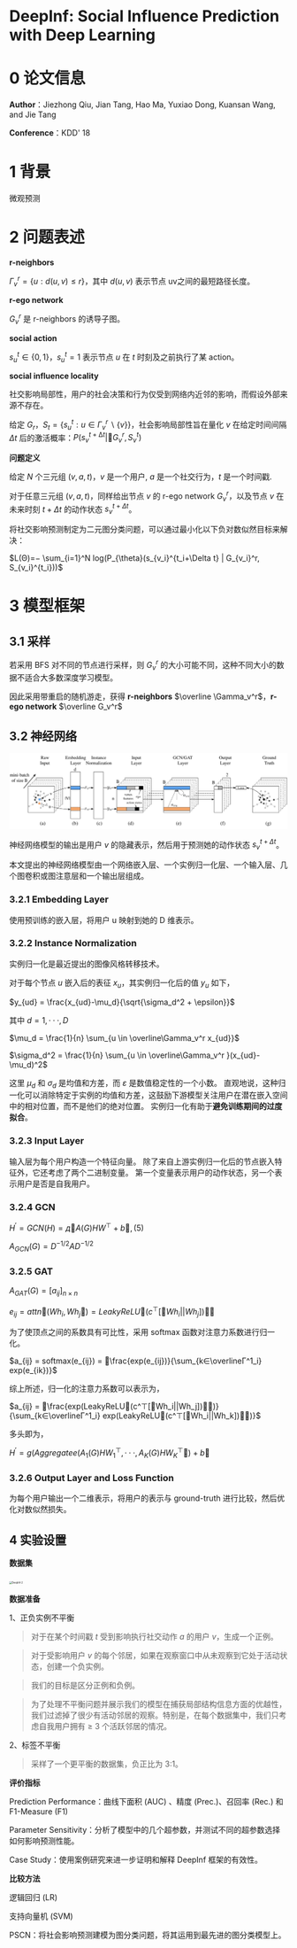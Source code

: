 # DeepInf: Social Influence Prediction with Deep Learning

# 0 论文信息

**Author**：Jiezhong Qiu, Jian Tang, Hao Ma, Yuxiao Dong, Kuansan Wang, and Jie Tang

**Conference**：KDD' 18



# 1 背景

微观预测



# 2 问题表述

**r-neighbors**

$\Gamma_v^r = \{u:d(u,v) \leq r\}$，其中 $d(u,v)$ 表示节点 uv之间的最短路径长度。

**r-ego network**

$G_v^r$ 是 r-neighbors 的诱导子图。

**social action**

$s_u^t \in \{0,1\}$，$s_u^t =1$ 表示节点 $u$ 在 $t$ 时刻及之前执行了某 action。

**social influence locality**

社交影响局部性，用户的社会决策和行为仅受到网络内近邻的影响，而假设外部来源不存在。

给定 $G_r$，$S_t = \{s_u^t : u ∈ \Gamma^r_v \backslash \{v\}\}$，社会影响局部性旨在量化 $v$ 在给定时间间隔 $\Delta t$ 后的激活概率：$P(s^{t+∆t}_v |􏰍G^r_v,S^t_v)$

**问题定义**

给定 $N$ 个三元组 $(v,a,t)$，$v$ 是一个用户,  $a$ 是一个社交行为，$t$ 是一个时间戳.

对于任意三元组 $(v,a,t)$，同样给出节点 $v$ 的 r-ego network $G_v^r$，以及节点 $v$ 在未来时刻 $t+\Delta t$ 的动作状态 $s^{t+\Delta t}_v$。

将社交影响预测制定为二元图分类问题，可以通过最小化以下负对数似然目标来解决：

$L(Θ)=− \sum_{i=1}^N log(P_{\theta}(s_{v_i}^{t_i+\Delta t} | G_{v_i}^r, S_{v_i}^{t_i}))$



# 3 模型框架

## 3.1 采样

若采用 BFS 对不同的节点进行采样，则 $G_v^r$ 的大小可能不同，这种不同大小的数据不适合大多数深度学习模型。

因此采用带重启的随机游走，获得 **r-neighbors**  $\overline \Gamma_v^r$，**r-ego network** $\overline G_v^r$



## 3.2 神经网络

![DeepInf-1](./DeepInf-1.png)

神经网络模型的输出是用户 $v$ 的隐藏表示，然后用于预测她的动作状态 $s^{t+\Delta t}_v$。

本文提出的神经网络模型由一个网络嵌入层、一个实例归一化层、一个输入层、几个图卷积或图注意层和一个输出层组成。

### 3.2.1 Embedding Layer

使用预训练的嵌入层，将用户 u 映射到她的 D 维表示。

### 3.2.2 Instance Normalization

实例归一化是最近提出的图像风格转移技术。

对于每个节点 $u$ 嵌入后的表征 $x_u$，其实例归一化后的值 $y_u$ 如下，

$y_{ud} = \frac{x_{ud}-\mu_d}{\sqrt{\sigma_d^2 + \epsilon}}$

其中 $d = 1, · · · , D$

$\mu_d = \frac{1}{n} \sum_{u \in \overline\Gamma_v^r x_{ud}}$

$\sigma_d^2 = \frac{1}{n} \sum_{u \in \overline\Gamma_v^r }(x_{ud}-\mu_d)^2$

这里 $μ_d$ 和 $σ_d$ 是均值和方差，而 $ε$ 是数值稳定性的一个小数。 直观地说，这种归一化可以消除特定于实例的均值和方差，这鼓励下游模型关注用户在潜在嵌入空间中的相对位置，而不是他们的绝对位置。 实例归一化有助于**避免训练期间的过度拟合**。

### 3.2.3 Input Layer

输入层为每个用户构造一个特征向量。 除了来自上游实例归一化后的节点嵌入特征外，它还考虑了两个二进制变量。 第一个变量表示用户的动作状态，另一个表示用户是否是自我用户。

### 3.2.4 GCN

$H^′=GCN(H)=д􏰉A(G)HW^⊤+b􏰊, (5)$

$A_{GCN}(G) = D^{−1/2}AD^{−1/2}$

### 3.2.5 GAT

$A_{GAT}(G) = [a_{ij}]_{n×n}$

$e_{ij} =attn􏰉(Wh_i,Wh_j􏰊)=LeakyReLU􏰉(c^⊤[􏰋Wh_i||Wh_j])􏰌􏰊$

为了使顶点之间的系数具有可比性，采用 softmax 函数对注意力系数进行归一化。

$a_{ij} = softmax(e_{ij}) = 􏰄\frac{exp(e_{ij})}{\sum_{k∈\overlineΓ^1_i} exp(e_{ik})}$

综上所述，归一化的注意力系数可以表示为，

$a_{ij} = 􏰄\frac{exp(LeakyReLU􏰉(c^⊤[􏰋Wh_i||Wh_j])􏰌􏰊)}{\sum_{k∈\overlineΓ^1_i} exp(LeakyReLU􏰉(c^⊤[􏰋Wh_i||Wh_k])􏰌􏰊)}$

多头即为，

$H^′ =g(Aggregatee(A_1(G)HW^⊤_1,···,A_K(G)HW^⊤_K􏰊)+b􏰊$

### 3.2.6 Output Layer and Loss Function

为每个用户输出一个二维表示，将用户的表示与 ground-truth 进行比较，然后优化对数似然损失。



## 4 实验设置

**数据集**

 <img src="../DeepInf-2.png" alt="DeepInf-2" style="zoom:30%;" />

**数据准备**

1、正负实例不平衡

   > 对于在某个时间戳 $t$ 受到影响执行社交动作 $a$ 的用户 $v$，生成一个正例。

   > 对于受影响用户 $v$ 的每个邻居，如果在观察窗口中从未观察到它处于活动状态，创建一个负实例。

   > 我们的目标是区分正例和负例。

   > 为了处理不平衡问题并展示我们的模型在捕获局部结构信息方面的优越性，我们过滤掉了很少有活动邻居的观察。特别是，在每个数据集中，我们只考虑自我用户拥有 ≥ 3 个活跃邻居的情况。

2、标签不平衡

   > 采样了一个更平衡的数据集，负正比为 3:1。

**评价指标**

Prediction Performance：曲线下面积 (AUC) 、精度 (Prec.)、召回率 (Rec.) 和 F1-Measure (F1)

Parameter Sensitivity：分析了模型中的几个超参数，并测试不同的超参数选择如何影响预测性能。

Case Study：使用案例研究来进一步证明和解释 DeepInf 框架的有效性。

**比较方法**

逻辑回归 (LR)

支持向量机 (SVM)

PSCN：将社会影响预测建模为图分类问题，将其运用到最先进的图分类模型上。
